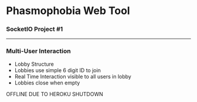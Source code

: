 # Phasmophobia Web Tool
### SocketIO Project #1
---

### Multi-User Interaction
* Lobby Structure
* Lobbies use simple 6 digit ID to join
* Real Time Interaction visible to all users in lobby
* Lobbies close when empty


OFFLINE DUE TO HEROKU SHUTDOWN


